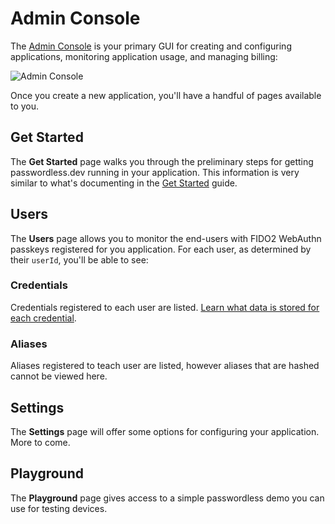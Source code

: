 # Admin Console

The [Admin Console](https://adminconsole-devtest.azurewebsites.net/Account/Login) is your primary GUI for creating and configuring applications, monitoring application usage, and managing billing:

<img :src="$withBase('/admin-console.png')" alt="Admin Console">

Once you create a new application, you'll have a handful of pages available to you.

## Get Started

The **Get Started** page walks you through the preliminary steps for getting passwordless.dev running in your application. This information is very similar to what's documenting in the [Get Started](get-started) guide.

## Users

The **Users** page allows you to monitor the end-users with FIDO2 WebAuthn passkeys registered for you application. For each user, as determined by their `userId`, you'll be able to see:

### Credentials

Credentials registered to each user are listed. [Learn what data is stored for each credential](concepts.html#credentials).

### Aliases

Aliases registered to teach user are listed, however aliases that are hashed cannot be viewed here.

## Settings

The **Settings** page will offer some options for configuring your application. More to come.

## Playground

The **Playground** page gives access to a simple passwordless demo you can use for testing devices.
